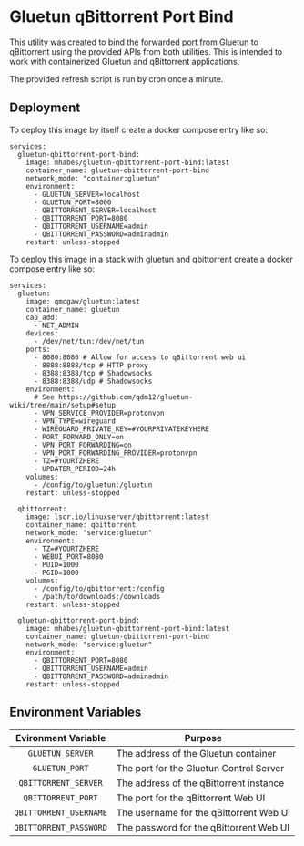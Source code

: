 # Gluetun qBittorrent Port Bind

This utility was created to bind the forwarded port from Gluetun to qBittorrent using the provided APIs from both utilities. This is intended to work with containerized Gluetun and qBittorrent applications.

The provided refresh script is run by cron once a minute.


## Deployment

To deploy this image by itself create a docker compose entry like so:

```
services:
  gluetun-qbittorrent-port-bind:
    image: mhabes/gluetun-qbittorrent-port-bind:latest
    container_name: gluetun-qbittorrent-port-bind
    network_mode: "container:gluetun"
    environment:
      - GLUETUN_SERVER=localhost
      - GLUETUN_PORT=8000
      - QBITTORRENT_SERVER=localhost
      - QBITTORRENT_PORT=8080
      - QBITTORRENT_USERNAME=admin
      - QBITTORRENT_PASSWORD=adminadmin
    restart: unless-stopped
```

To deploy this image in a stack with gluetun and qbittorrent create a docker compose entry like so:

```
services:
  gluetun:
    image: qmcgaw/gluetun:latest
    container_name: gluetun
    cap_add:
      - NET_ADMIN
    devices:
      - /dev/net/tun:/dev/net/tun
    ports:
      - 8080:8080 # Allow for access to qBittorrent web ui
      - 8888:8888/tcp # HTTP proxy
      - 8388:8388/tcp # Shadowsocks
      - 8388:8388/udp # Shadowsocks
    environment:
      # See https://github.com/qdm12/gluetun-wiki/tree/main/setup#setup
      - VPN_SERVICE_PROVIDER=protonvpn
      - VPN_TYPE=wireguard
      - WIREGUARD_PRIVATE_KEY=#YOURPRIVATEKEYHERE
      - PORT_FORWARD_ONLY=on
      - VPN_PORT_FORWARDING=on
      - VPN_PORT_FORWARDING_PROVIDER=protonvpn
      - TZ=#YOURTZHERE
      - UPDATER_PERIOD=24h
    volumes:
      - /config/to/gluetun:/gluetun
    restart: unless-stopped

  qbittorrent:
    image: lscr.io/linuxserver/qbittorrent:latest
    container_name: qbittorrent
    network_mode: "service:gluetun"
    environment:
      - TZ=#YOURTZHERE
      - WEBUI_PORT=8080
      - PUID=1000
      - PGID=1000
    volumes:
      - /config/to/qbittorrent:/config
      - /path/to/downloads:/downloads
    restart: unless-stopped

  gluetun-qbittorrent-port-bind:
    image: mhabes/gluetun-qbittorrent-port-bind:latest
    container_name: gluetun-qbittorrent-port-bind
    network_mode: "service:gluetun"
    environment:
      - QBITTORRENT_PORT=8080
      - QBITTORRENT_USERNAME=admin
      - QBITTORRENT_PASSWORD=adminadmin
    restart: unless-stopped
```


## Environment Variables

| Evironment Variable | Purpose |
| :----: | --- |
| `GLUETUN_SERVER` | The address of the Gluetun container |
| `GLUETUN_PORT` | The port for the Gluetun Control Server |
| `QBITTORRENT_SERVER` | The address of the qBittorrent instance |
| `QBITTORRENT_PORT` | The port for the qBittorrent Web UI |
| `QBITTORRENT_USERNAME` | The username for the qBittorrent Web UI |
| `QBITTORRENT_PASSWORD` | The password for the qBittorrent Web UI |
